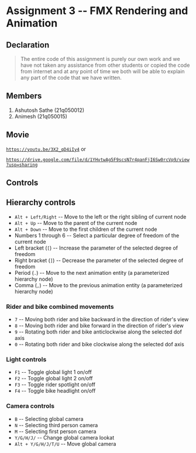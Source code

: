 # Assignment 3 -- FMX Rendering and Animation

## Declaration

> The entire code of this assignment is purely our own work and we have not taken any assistance from other students or copied the code from internet and at any point of time we both will be able to explain any part of the code that we have written.

## Members

1. Ashutosh Sathe (21q050012)
2. Animesh (21q050015)

## Movie

[`https://youtu.be/3X2_qD4iIy4`](https://youtu.be/3X2_qD4iIy4) or 

[`https://drive.google.com/file/d/1YHvtwAg5F9scsN7r4panFjI6Sw0rcVp9/view?usp=sharing`](https://drive.google.com/file/d/1YHvtwAg5F9scsN7r4panFjI6Sw0rcVp9/view?usp=sharing)

## Controls

## Hierarchy controls

* `Alt + Left/Right` -- Move to the left or the right sibling of current node
* `Alt + Up` -- Move to the parent of the current node
* `Alt + Down` -- Move to the first children of the current node
* Numbers 1 through 6 -- Select a particular degree of freedom of the current node
* Left bracket (`[`) -- Increase the parameter of the selected degree of freedom
* Right bracket (`]`) -- Decrease the parameter of the selected degree of freedom
* Period (`.`) -- Move to the next animation entity (a parameterized hierarchy node)
* Comma (`,`) -- Move to the previous animation entity (a parameterized hierarchy node)

### Rider and bike combined movements

* `7` -- Moving both rider and bike backward in the direction of rider's view
* `8` -- Moving both rider and bike forward in the direction of rider's view
* `9` -- Rotating both rider and bike anticlockwise along the selected dof axis
* `0` -- Rotating both rider and bike clockwise along the selected dof axis

### Light controls

* `F1` -- Toggle global light 1 on/off
* `F2` -- Toggle global light 2 on/off
* `F3` -- Toggle rider spotlight on/off
* `F4` -- Toggle bike headlight on/off 

### Camera controls

* `B` -- Selecting global camera
* `N` -- Selecting third person camera
* `M` -- Selecting first person camera
* `Y/G/H/J/` -- Change global camera lookat
* `Alt + Y/G/H/J/T/U` -- Move global camera
